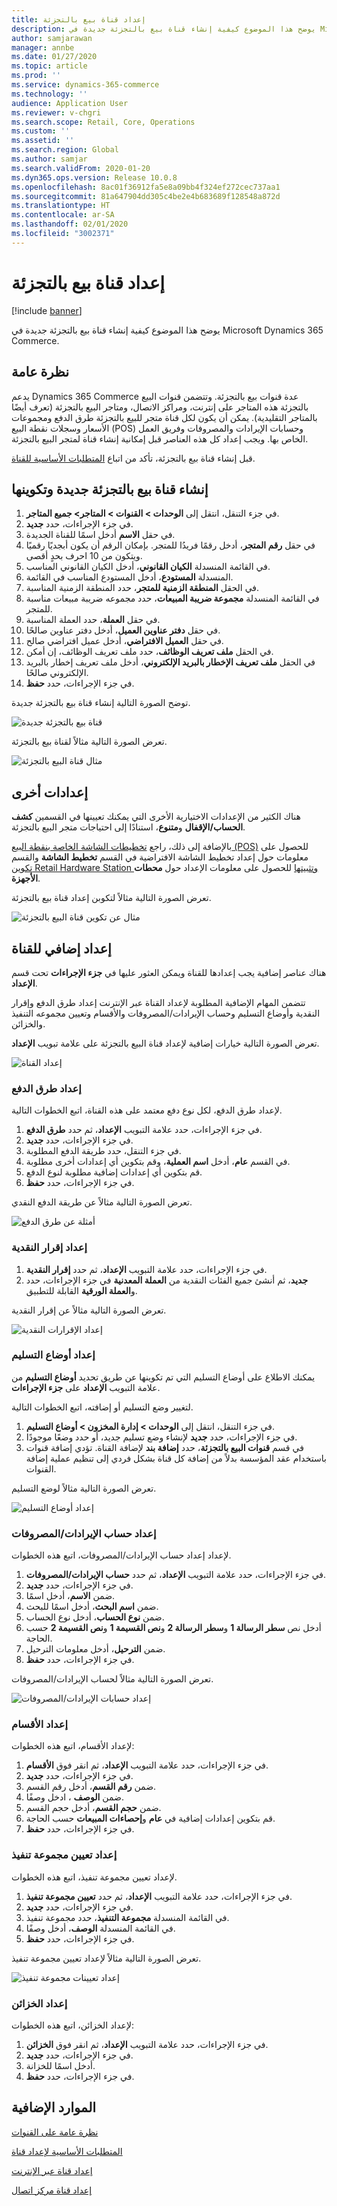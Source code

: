 ```yaml
---
title: إعداد قناة بيع بالتجزئة
description: يوضح هذا الموضوع كيفية إنشاء قناة بيع بالتجزئة جديدة في Microsoft Dynamics 365 Commerce.
author: samjarawan
manager: annbe
ms.date: 01/27/2020
ms.topic: article
ms.prod: ''
ms.service: dynamics-365-commerce
ms.technology: ''
audience: Application User
ms.reviewer: v-chgri
ms.search.scope: Retail, Core, Operations
ms.custom: ''
ms.assetid: ''
ms.search.region: Global
ms.author: samjar
ms.search.validFrom: 2020-01-20
ms.dyn365.ops.version: Release 10.0.8
ms.openlocfilehash: 8ac01f36912fa5e8a09bb4f324ef272cec737aa1
ms.sourcegitcommit: 81a647904dd305c4be2e4b683689f128548a872d
ms.translationtype: HT
ms.contentlocale: ar-SA
ms.lasthandoff: 02/01/2020
ms.locfileid: "3002371"
---
```

# <a name="set-up-a-retail-channel"></a>إعداد قناة بيع بالتجزئة


[!include [banner](includes/banner.md)]

يوضح هذا الموضوع كيفية إنشاء قناة بيع بالتجزئة جديدة في Microsoft Dynamics 365 Commerce.

## <a name="overview"></a>نظرة عامة

يدعم Dynamics 365 Commerce عدة قنوات بيع بالتجزئة. وتتضمن قنوات البيع بالتجزئة هذه المتاجر على إنترنت، ومراكز الاتصال، ومتاجر البيع بالتجزئة (تعرف أيضًا بالمتاجر التقليدية). يمكن أن يكون لكل قناة متجر للبيع بالتجزئة طرق الدفع ومجموعات الأسعار وسجلات نقطة البيع (POS) وحسابات الإيرادات والمصروفات وفريق العمل الخاص بها. ويجب إعداد كل هذه العناصر قبل إمكانية إنشاء قناة لمتجر البيع بالتجزئة. 

قبل إنشاء قناة بيع بالتجزئة، تأكد من اتباع [المتطلبات الأساسية للقناة](channels-prerequisites.md).

## <a name="create-and-configure-a-new-retail-channel"></a>إنشاء قناة بيع بالتجزئة جديدة وتكوينها

1. في جزء التنقل، انتقل إلى **الوحدات \> القنوات \> المتاجر‬\> جميع المتاجر‬**.
1. في جزء الإجراءات، حدد **جديد**.
1. في حقل **الاسم** أدخل اسمًا للقناة الجديدة.
1. في حقل **رقم المتجر**، أدخل رقمًا فريدُا للمتجر. بإمكان الرقم أن يكون أبجديًا رقميًا ويتكون من 10 احرف بحدٍ أقصى.
1. في القائمة المنسدلة **الكيان القانوني**، أدخل الكيان القانوني المناسب.
1. في القائمة‏‎ المنسدلة **المستودع**، أدخل المستودع المناسب.
1. في الحقل **المنطقة الزمنية للمتجر**، حدد المنطقة الزمنية المناسبة.
1. في القائمة المنسدلة **مجموعة ضريبة المبيعات‬**، حدد مجموعه ضريبة مبيعات مناسبة للمتجر.
1. في حقل **العملة**، حدد العملة المناسبة.
1. في حقل **دفتر عناوين العميل‬**، أدخل دفتر عناوين صالحًا.
1. في حقل **العميل الافتراضي**، أدخل عميل افتراضي صالح.
1. في الحقل **ملف تعريف الوظائف**، حدد ملف تعريف الوظائف، إن أمكن.
1. في الحقل **ملف تعريف الإخطار بالبريد الإلكتروني**، أدخل ملف تعريف إخطار بالبريد الإلكتروني صالحًا.
1. في جزء الإجراءات، حدد **حفظ**.

توضح الصورة التالية إنشاء قناة بيع بالتجزئة جديدة.

![قناة بيع بالتجزئة جديدة](media/channel-setup-retail-1.png)

تعرض الصورة التالية مثالاً لقناة بيع بالتجزئة.

![مثال قناة البيع بالتجزئة](media/channel-setup-retail-2.png)

## <a name="other-settings"></a>إعدادات أخرى

هناك الكثير من الإعدادات الاختيارية الأخرى التي يمكنك تعيينها في القسمين **كشف الحساب/الإقفال‬** و**متنوع‬**، استنادًا إلى احتياجات متجر البيع بالتجزئة.

بالإضافة إلى ذلك، راجع [تخطيطات الشاشة الخاصة بنقطة البيع (POS)](https://docs.microsoft.com/en-us/dynamics365/retail/pos-screen-layouts?toc=/dynamics365/commerce/toc.json) للحصول على معلومات حول إعداد تخطيط الشاشة الافتراضية في القسم **تخطيط الشاشة** والقسم [تكوين Retail Hardware Station وتثبيتها‬](https://docs.microsoft.com/en-us/dynamics365/retail/retail-hardware-station-configuration-installation) للحصول على معلومات الإعداد حول **محطات الأجهزة‬**.

تعرض الصورة التالية مثالاً لتكوبن إعداد قناة بيع بالتجزئة.

![مثال عن تكوين قناة البيع بالتجزئة](media/channel-setup-retail-3.png)

## <a name="additional-channel-set-up"></a>إعداد إضافي للقناة

هناك عناصر إضافية يجب إعدادها للقناة ويمكن العثور عليها في **جزء الإجراءات** تحت قسم **الإعداد**.

تتضمن المهام الإضافية المطلوبة لإعداد القناة عبر الإنترنت إعداد طرق الدفع وإقرار النقدية وأوضاع التسليم وحساب الإيرادات/المصروفات والأقسام وتعيين مجموعه التنفيذ والخزائن‬.

تعرض الصورة التالية خيارات إضافية لإعداد قناة البيع بالتجزئة على علامة تبويب **الإعداد**.

![إعداد القناة](media/channel-setup-retail-4.png)

### <a name="set-up-payment-methods"></a>إعداد طرق الدفع

لإعداد طرق الدفع، لكل نوع دفع معتمد على هذه القناة، اتبع الخطوات التالية.

1. في جزء الإجراءات، حدد علامة التبويب **الإعداد**، ثم حدد **طرق الدفع**.
1. في جزء الإجراءات، حدد **جديد**.
1. في جزء التنقل، حدد طريقة الدفع المطلوبة.
1. في القسم **عام**، أدخل **اسم العملية**، وقم بتكوين أي إعدادات أخرى مطلوبة.
1. قم بتكوين أي إعدادات إضافية مطلوبة لنوع الدفع.
1. في جزء الإجراءات، حدد **حفظ**.

تعرض الصورة التالية مثالاً عن طريقة الدفع النقدي.

![أمثلة عن طرق الدفع](media/channel-setup-retail-5.png)

### <a name="set-up-cash-declaration"></a>إعداد إقرار النقدية

1. في جزء الإجراءات، حدد علامة التبويب **الإعداد**، ثم حدد **إقرار النقدية**.
1. في جزء الإجراءات، حدد‏‎ **جديد**، ثم أنشئ جميع الفئات النقدية من **العملة المعدنية** و**العملة الورقية‬** القابلة للتطبيق.

تعرض الصورة التالية مثالاً عن إقرار النقدية‬.

![إعداد الإقرارات النقدية](media/channel-setup-retail-6.png)

### <a name="set-up-modes-of-delivery"></a>إعداد أوضاع التسليم

يمكنك الاطلاع على أوضاع التسليم التي تم تكوينها عن طريق تحديد **أوضاع التسليم** من علامة التبويب **الإعداد** على **جزء الإجراءات**.  

لتغيير وضع التسليم أو إضافته، اتبع الخطوات التالية.

1. في جزء التنقل، انتقل إلى **الوحدات \> إدارة المخزون \> أوضاع التسليم**.
1. في جزء الإجراءات، حدد **جديد** لإنشاء وضع تسليم جديد، أو حدد وضعًا موجودًا.
1. في قسم **قنوات البيع بالتجزئة**، حدد **إضافة بند** لإضافة القناة. تؤدي إضافة قنوات باستخدام عقد المؤسسة بدلاً من إضافة كل قناة بشكل فردي إلى تنظيم عملية إضافة القنوات.

تعرض الصورة التالية مثالاً لوضع التسليم.

![إعداد أوضاع التسليم](media/channel-setup-retail-7.png)

### <a name="set-up-incomeexpense-account"></a>إعداد حساب الإيرادات/المصروفات

لإعداد إعداد حساب الإيرادات/المصروفات‬، اتبع هذه الخطوات.

1. في جزء الإجراءات، حدد علامة التبويب **الإعداد**، ثم حدد **حساب الإيرادات/المصروفات**.
1. في جزء الإجراءات، حدد **جديد**.
1. ضمن **الاسم**، أدخل اسمًا.
1. ضمن **اسم البحث**، أدخل اسمًا للبحث.
1. ضمن **نوع الحساب**، أدخل نوع الحساب.
1. أدخل نص **سطر الرسالة 1** و**سطر الرسالة 2** و**نص القسيمة‬ 1** و**نص القسيمة‬ 2** حسب الحاجة.
1. ضمن **الترحيل**، أدخل معلومات الترحيل.
1. في جزء الإجراءات، حدد **حفظ**.

تعرض الصورة التالية مثالاً لحساب الإيرادات/المصروفات.

![إعداد حسابات الإيرادات/المصروفات](media/channel-setup-retail-8.png)

### <a name="set-up-sections"></a>إعداد الأقسام

لإعداد الأقسام‬، اتبع هذه الخطوات:

1. في جزء الإجراءات، حدد علامة التبويب **الإعداد**، ثم انقر فوق **الأقسام**.
1. في جزء الإجراءات، حدد **جديد**.
1. ضمن **رقم القسم**، أدخل رقم القسم‏‎.
1. ضمن **الوصف** ، ادخل وصفًا.
1. ضمن **حجم القسم**، أدخل حجم القسم‏‎.
1. قم بتكوين إعدادات إضافية في **عام** و**إحصاءات المبيعات‬** حسب الحاجة.
1. في جزء الإجراءات، حدد **حفظ**.

### <a name="set-up-a-fulfillment-group-assignment"></a>إعداد تعيين مجموعة تنفيذ

لإعداد تعيين مجموعة تنفيذ، اتبع هذه الخطوات.

1. في جزء الإجراءات، حدد علامة التبويب **الإعداد**، ثم حدد **تعيين مجموعة تنفيذ**.
1. في جزء الإجراءات، حدد **جديد**.
1. في القائمة المنسدلة **مجموعة التنفيذ‬**، حدد مجموعة تنفيذ.
1. في القائمة المنسدلة **الوصف**، أدخل وصفًا.
1. في جزء الإجراءات، حدد **حفظ**.

تعرض الصورة التالية مثالاً لإعداد تعيين مجموعة تنفيذ.

![إعداد تعيينات مجموعة تنفيذ](media/channel-setup-retail-9.png)

### <a name="set-up-safes"></a>إعداد الخزائن

لإعداد الخزائن، اتبع هذه الخطوات:

1. في جزء الإجراءات، حدد علامة التبويب **الإعداد**، ثم انقر فوق **الخزائن**.
1. في جزء الإجراءات، حدد **جديد**.
1. أدخل اسمًا للخزانة.
1. في جزء الإجراءات، حدد **حفظ**.

## <a name="additional-resources"></a>الموارد الإضافية

[نظرة عامة على القنوات](channels-overview.md)

[المتطلبات الأساسية‬ لإعداد قناة](channels-prerequisites.md)

[إعداد قناة عبر الإنترنت](channel-setup-online.md)

[إعداد قناة مركز اتصال](channel-setup-callcenter.md)

